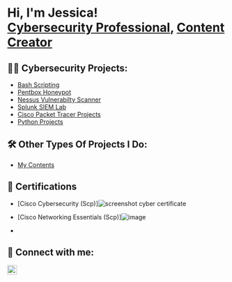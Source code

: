 <h1>Hi, I'm Jessica! <br/><a href="https://github.com/AmazobiAmarachi">Cybersecurity Professional</a>, <a href="https://github.com/AmazobiAmarachi">Content Creator</a></h1>

<h2>👨‍💻 Cybersecurity Projects:</h2>

  - [Bash Scripting](https://github.com/AmazobiAmarachi/Bash-Scripting/blob/main/README.md)
  - [Pentbox Honeypot](https://github.com/AmazobiAmarachi/Pentbox-Honeypot/blob/main/README.md)
  - [Nessus Vulnerabilty Scanner](https://github.com/AmazobiAmarachi/Nessus-Vulnerability-Scanner/blob/main/README.md)
  - [Splunk SIEM Lab](https://github.com/AmazobiAmarachi/Splunk-SIEM-Lab/blob/main/README.md)
  - [Cisco Packet Tracer Projects](https://github.com/AmazobiAmarachi/Cisco-Packet-Tracer-Projects/blob/main/README.md)
  - [Python Projects](https://github.com/AmazobiAmarachi/Creating-Office-Security-App-Using-Python/blob/main/README.md)
 
<h2>🛠️ Other Types Of Projects I Do:</h2>

  - [My Contents]()
 
  
<h2>📜 Certifications</h2>

- [Cisco Cybersecurity (Scp)]![screenshot cyber certificate](https://github.com/user-attachments/assets/67de51e4-6ff2-4571-8b8e-ac76ee99330e)
- [Cisco Networking Essentials (Scp)]![image](https://github.com/user-attachments/assets/ee53cb7c-5dc8-4075-8dd5-75ca5103db4d)

- 


<h2> 🤳 Connect with me:</h2>


[<img align="left" alt="AmazobiAmarachi | LinkedIn" width="22px" src="https://cdn.jsdelivr.net/npm/simple-icons@v3/icons/linkedin.svg" />][linkedin]


[linkedin]: https://www.linkedin.com/in/jessicaamazobi/
<!--
**AmazobiAmarachi/AmazobiAmarachi** is a ✨ _special_ ✨ repository because its `README.md` (this file) appears on your GitHub profile.

Here are some ideas to get you started:

- 🔭 I’m currently working on ...
- 🌱 I’m currently learning ...
- 👯 I’m looking to collaborate on ...
- 🤔 I’m looking for help with ...
- 💬 Ask me about ...
- 📫 How to reach me: ...
- 😄 Pronouns: ...
- ⚡ Fun fact: ...
-->
